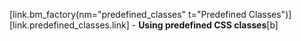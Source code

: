 [link.bm_factory(nm="predefined_classes" t="Predefined Classes")]
[link.predefined_classes.link] - **Using predefined CSS classes**[b]
